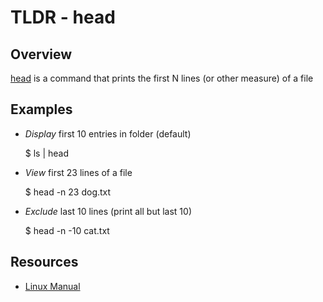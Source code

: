 TLDR - head
==========

Overview
--------

[head] is a command that prints the first N lines (or other measure) of a file

Examples
--------

- *Display* first 10 entries in folder (default)
	
	$ ls | head

- *View* first 23 lines of a file

	$ head -n 23 dog.txt 

- *Exclude* last 10 lines (print all but last 10)
		
	$ head -n -10 cat.txt


Resources
---------

- [Linux Manual](http://man7.org/linux/man-pages/)

[head]: http://man7.org/linux/man-pages/man1/head.1.html